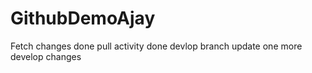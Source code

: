 # GithubDemoAjay
Fetch changes done
pull activity done
devlop branch update
one more develop changes
